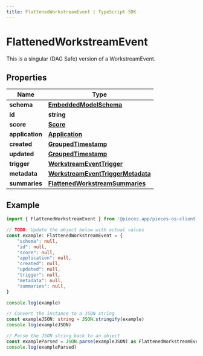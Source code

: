 ```yaml
---
title: FlattenedWorkstreamEvent | TypeScript SDK
---
```



# FlattenedWorkstreamEvent

This is a singular (DAG Safe) version of a WorkstreamEvent.

## Properties

Name | Type
------------ | -------------
**schema** | [**EmbeddedModelSchema**](EmbeddedModelSchema)
**id** | **string**
**score** | [**Score**](Score)
**application** | [**Application**](Application)
**created** | [**GroupedTimestamp**](GroupedTimestamp)
**updated** | [**GroupedTimestamp**](GroupedTimestamp)
**trigger** | [**WorkstreamEventTrigger**](WorkstreamEventTrigger)
**metadata** | [**WorkstreamEventTriggerMetadata**](WorkstreamEventTriggerMetadata)
**summaries** | [**FlattenedWorkstreamSummaries**](FlattenedWorkstreamSummaries)

## Example

```typescript
import { FlattenedWorkstreamEvent } from '@pieces.app/pieces-os-client'

// TODO: Update the object below with actual values
const example: FlattenedWorkstreamEvent = {
    "schema": null,
    "id": null,
    "score": null,
    "application": null,
    "created": null,
    "updated": null,
    "trigger": null,
    "metadata": null,
    "summaries": null,
}

console.log(example)

// Convert the instance to a JSON string
const exampleJSON: string = JSON.stringify(example)
console.log(exampleJSON)

// Parse the JSON string back to an object
const exampleParsed = JSON.parse(exampleJSON) as FlattenedWorkstreamEvent
console.log(exampleParsed)
```


